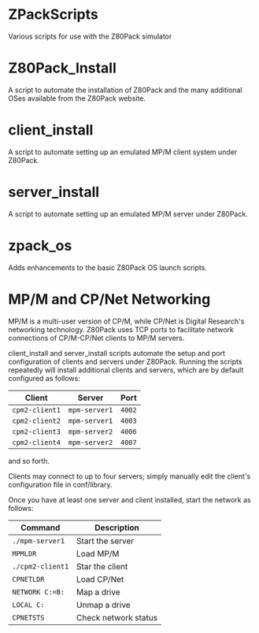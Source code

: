 # ZPackScripts
Various scripts for use with the Z80Pack simulator

# Z80Pack_Install
A script to automate the installation of Z80Pack and the many additional OSes available from the Z80Pack website.

# client_install
A script to automate setting up an emulated MP/M client system under Z80Pack.

# server_install
A script to automate setting up an emulated MP/M server under Z80Pack.

# zpack_os
Adds enhancements to the basic Z80Pack OS launch scripts.

# MP/M and CP/Net Networking

MP/M is a multi-user version of CP/M, while CP/Net is Digital Research's
networking technology. Z80Pack uses TCP ports to facilitate network
connections of CP/M-CP/Net clients to MP/M servers. 

client_install and server_install scripts automate the setup and
port configuration of clients and servers under Z80Pack. Running the scripts
repeatedly will install additional clients and servers, which are by default
configured as follows:

  Client |   Server  | Port
------------ | ------------ | ----
``cpm2-client1`` | ``mpm-server1`` | ``4002``
``cpm2-client2`` | ``mpm-server1`` | ``4003``
``cpm2-client3`` | ``mpm-server2`` | ``4006``
``cpm2-client4`` | ``mpm-server2`` | ``4007``

and so forth.

Clients may connect to up to four servers; simply manually edit the client's
configuration file in conf/library.

Once you have at least one server and client installed, start the network as
follows:

  Command | Description
  ---------- | ----------
  ``./mpm-server1`` | Start the server
  ``MPMLDR`` | Load MP/M
  ``./cpm2-client1`` | Star the client
  ``CPNETLDR`` | Load CP/Net
  ``NETWORK C:=B:`` | Map a drive
  ``LOCAL C:`` | Unmap a drive
  ``CPNETSTS`` | Check network status

